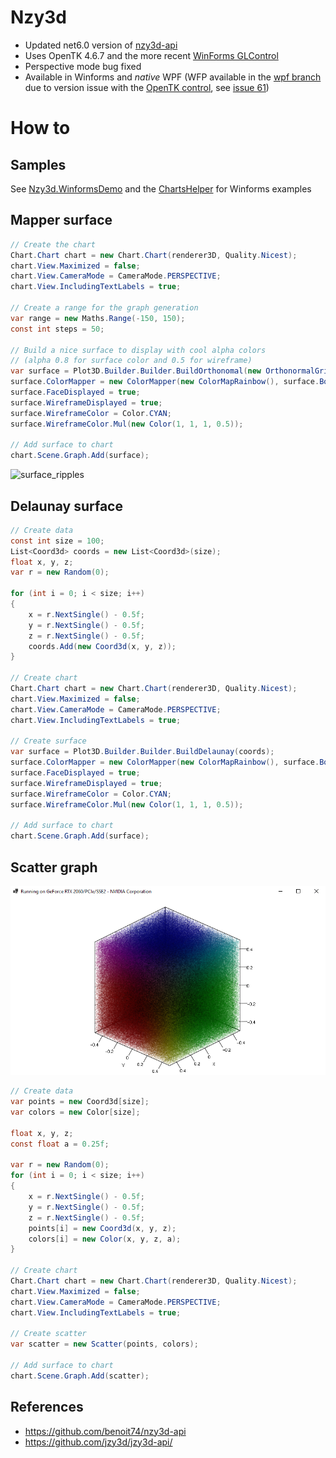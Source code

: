 # Nzy3d

- Updated net6.0 version of [nzy3d-api](https://github.com/benoit74/nzy3d-api)
- Uses OpenTK 4.6.7 and the more recent [WinForms GLControl](https://github.com/opentk/GLControl)
- Perspective mode bug fixed
- Available in Winforms and *native* WPF (WFP available in the [wpf branch](https://github.com/BobLd/Nzy3d/tree/wpf) due to version issue with the [OpenTK control](https://github.com/opentk/GLWpfControl), see [issue 61](https://github.com/opentk/GLWpfControl/issues/61))

# How to

## Samples
See [Nzy3d.WinformsDemo](https://github.com/BobLd/Nzy3d/tree/master/Nzy3d.WinformsDemo) and the [ChartsHelper](https://github.com/BobLd/Nzy3d/blob/master/Nzy3d.WinformsDemo/ChartsHelper.cs) for Winforms examples 

## Mapper surface
```csharp
// Create the chart
Chart.Chart chart = new Chart.Chart(renderer3D, Quality.Nicest);
chart.View.Maximized = false;
chart.View.CameraMode = CameraMode.PERSPECTIVE;
chart.View.IncludingTextLabels = true;

// Create a range for the graph generation
var range = new Maths.Range(-150, 150);
const int steps = 50;

// Build a nice surface to display with cool alpha colors 
// (alpha 0.8 for surface color and 0.5 for wireframe)
var surface = Plot3D.Builder.Builder.BuildOrthonomal(new OrthonormalGrid(range, steps, range, steps), new MyMapper());
surface.ColorMapper = new ColorMapper(new ColorMapRainbow(), surface.Bounds.ZMin, surface.Bounds.ZMax, new Color(1, 1, 1, 0.8));
surface.FaceDisplayed = true;
surface.WireframeDisplayed = true;
surface.WireframeColor = Color.CYAN;
surface.WireframeColor.Mul(new Color(1, 1, 1, 0.5));

// Add surface to chart
chart.Scene.Graph.Add(surface);
```
![surface_ripples](https://github.com/BobLd/Nzy3d/blob/master/resources/Nzy3d-ripples_small.gif)

## Delaunay surface
```csharp
// Create data
const int size = 100;
List<Coord3d> coords = new List<Coord3d>(size);
float x, y, z;
var r = new Random(0);

for (int i = 0; i < size; i++)
{
	x = r.NextSingle() - 0.5f;
	y = r.NextSingle() - 0.5f;
	z = r.NextSingle() - 0.5f;
	coords.Add(new Coord3d(x, y, z));
}

// Create chart
Chart.Chart chart = new Chart.Chart(renderer3D, Quality.Nicest);
chart.View.Maximized = false;
chart.View.CameraMode = CameraMode.PERSPECTIVE;
chart.View.IncludingTextLabels = true;

// Create surface
var surface = Plot3D.Builder.Builder.BuildDelaunay(coords);
surface.ColorMapper = new ColorMapper(new ColorMapRainbow(), surface.Bounds.ZMin, surface.Bounds.ZMax, new Color(1, 1, 1, 0.8));
surface.FaceDisplayed = true;
surface.WireframeDisplayed = true;
surface.WireframeColor = Color.CYAN;
surface.WireframeColor.Mul(new Color(1, 1, 1, 0.5));

// Add surface to chart
chart.Scene.Graph.Add(surface);
```

## Scatter graph
![scatter_1million](https://github.com/BobLd/Nzy3d/blob/master/resources/Nzy3d-scatter_1million.png)
```csharp
// Create data
var points = new Coord3d[size];
var colors = new Color[size];

float x, y, z;
const float a = 0.25f;

var r = new Random(0);
for (int i = 0; i < size; i++)
{
	x = r.NextSingle() - 0.5f;
	y = r.NextSingle() - 0.5f;
	z = r.NextSingle() - 0.5f;
	points[i] = new Coord3d(x, y, z);
	colors[i] = new Color(x, y, z, a);
}

// Create chart
Chart.Chart chart = new Chart.Chart(renderer3D, Quality.Nicest);
chart.View.Maximized = false;
chart.View.CameraMode = CameraMode.PERSPECTIVE;
chart.View.IncludingTextLabels = true;

// Create scatter
var scatter = new Scatter(points, colors);

// Add surface to chart
chart.Scene.Graph.Add(scatter);
```

## References
- https://github.com/benoit74/nzy3d-api
- https://github.com/jzy3d/jzy3d-api/
